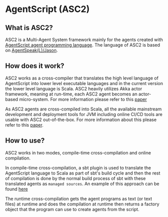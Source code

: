 # AgentScript (ASC2)
## What is ASC2?
ASC2 is a Multi-Agent System framework mainly for the agents created with [AgentScript agent programming language](https://github.com/mostafamohajeri/scriptcc-translator). The language of ASC2 is based on [AgentSpeak(L)/Jason](https://github.com/jason-lang/jason).

## How does it work?
ASC2 works as a cross-compiler that translates the high level language of AgentScript into lower level executable languages and in the current version the lower level language is Scala. ASC2 heavily utilizes Akka actor framework, meaning at run-time, each ASC2 agent becomes an actor-based micro-system. For more information please refer to this [paper](https://dl.acm.org/doi/abs/10.1145/3427760.3428339)

As ASC2 agents are cross-compiled into Scala, all the available mainstream development and deployment tools for JVM including online CI/CD tools are usable with ASC2 out-of-the-box. For more information about this please refer to this [paper](https://www.semanticscholar.org/paper/Seamless-Integration-and-Testing-for-MA-Engineering-Mohajeri/ac5c18ee097ee13f81f86c6456bf36dd0ef876e8).


## How to use?
ASC2 works in two modes, compile-time cross-compilation and online compilation.

In compile-time cross-compilation, a sbt plugin is used to translate the AgentScript language to Scala as part of sbt's build cycle and then the rest of compilation is done by the normal build process of sbt with these translated agents as `managed sources`. An example of this approach can be found [here](https://github.com/mostafamohajeri/asc2-liccam)

The runtime cross-compilation gets the agent programs as text (or text files) at runtime and does the compilation at runtime then returns a factory object that the program can use to create agents from the script.